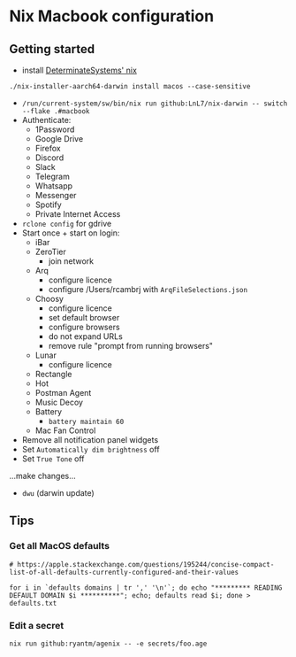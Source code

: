 # Nix Macbook configuration

## Getting started

* install [DeterminateSystems' nix](https://github.com/DeterminateSystems/nix-installer)

```
./nix-installer-aarch64-darwin install macos --case-sensitive
```

* `/run/current-system/sw/bin/nix run github:LnL7/nix-darwin -- switch --flake .#macbook`
* Authenticate:
    * 1Password
    * Google Drive
    * Firefox
    * Discord
    * Slack
    * Telegram
    * Whatsapp
    * Messenger
    * Spotify
    * Private Internet Access
* `rclone config` for gdrive
* Start once + start on login:
	* iBar
    * ZeroTier
        * join network
    * Arq
        * configure licence
        * configure /Users/rcambrj with `ArqFileSelections.json`
    * Choosy
        * configure licence
        * set default browser
        * configure browsers
        * do not expand URLs
        * remove rule "prompt from running browsers"
    * Lunar
        * configure licence
    * Rectangle
    * Hot
    * Postman Agent
    * Music Decoy
    * Battery
        * `battery maintain 60`
    * Mac Fan Control
* Remove all notification panel widgets
* Set `Automatically dim brightness` off
* Set `True Tone` off

...make changes...

* `dwu` (darwin update)

## Tips

### Get all MacOS defaults

```
# https://apple.stackexchange.com/questions/195244/concise-compact-list-of-all-defaults-currently-configured-and-their-values

for i in `defaults domains | tr ',' '\n'`; do echo "********* READING DEFAULT DOMAIN $i **********"; echo; defaults read $i; done > defaults.txt
```

### Edit a secret

```
nix run github:ryantm/agenix -- -e secrets/foo.age
```